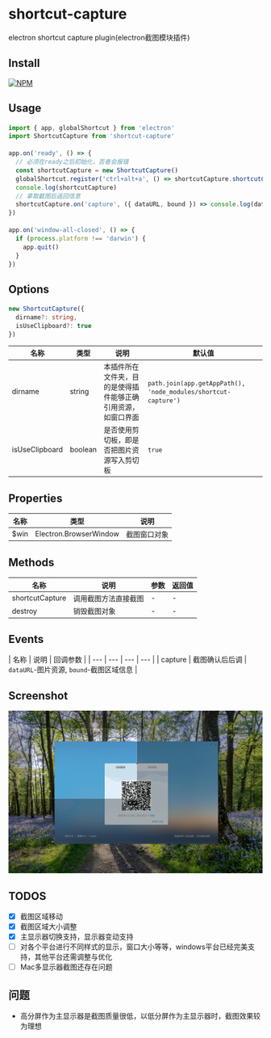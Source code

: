 # shortcut-capture

electron shortcut capture plugin(electron截图模块插件)

## Install

[![NPM](https://nodei.co/npm/shortcut-capture.png?downloads=true&downloadRank=true&stars=true)](https://nodei.co/npm/shortcut-capture/)

## Usage

```js
import { app, globalShortcut } from 'electron'
import ShortcutCapture from 'shortcut-capture'

app.on('ready', () => {
  // 必须在ready之后初始化，否者会报错
  const shortcutCapture = new ShortcutCapture()
  globalShortcut.register('ctrl+alt+a', () => shortcutCapture.shortcutCapture())
  console.log(shortcutCapture)
  // 拿取截图后返回信息
  shortcutCapture.on('capture', ({ dataURL, bound }) => console.log(dataURL, bound))
})

app.on('window-all-closed', () => {
  if (process.platform !== 'darwin') {
    app.quit()
  }
})
```

## Options

```typescript
new ShortcutCapture({
  dirname?: string,
  isUseClipboard?: true
})
```

| 名称 | 类型 | 说明 | 默认值 |
| --- | --- | --- | --- |
| dirname | string | 本插件所在文件夹，目的是使得插件能够正确引用资源，如窗口界面 | `path.join(app.getAppPath(), 'node_modules/shortcut-capture')` |
| isUseClipboard | boolean | 是否使用剪切板，即是否把图片资源写入剪切板 | `true` |

## Properties

| 名称 | 类型 | 说明 |
| --- | --- | --- |
| $win | Electron.BrowserWindow | 截图窗口对象 |

## Methods

| 名称 | 说明 | 参数 | 返回值 |
| --- | --- | --- | --- |
| shortcutCapture | 调用截图方法直接截图 | - | - |
| destroy | 销毁截图对象 | - | - |

## Events

| 名称 | 说明 | 回调参数 |
| --- | --- | --- | --- |
| capture | 截图确认后后调 | `dataURL`-图片资源, `bound`-截图区域信息 |

## Screenshot

![screenshot](./screenshot.png)

## TODOS

- [x] 截图区域移动
- [x] 截图区域大小调整
- [x] 主显示器切换支持，显示器变动支持
- [ ] 对各个平台进行不同样式的显示，窗口大小等等，windows平台已经完美支持，其他平台还需调整与优化
- [ ] Mac多显示器截图还存在问题

## 问题

* 高分屏作为主显示器是截图质量很低，以低分屏作为主显示器时，截图效果较为理想
